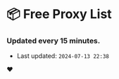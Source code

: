 # :package: Free Proxy List
### Updated every 15 minutes.

- Last updated: `2024-07-13 22:38`

:heart:

